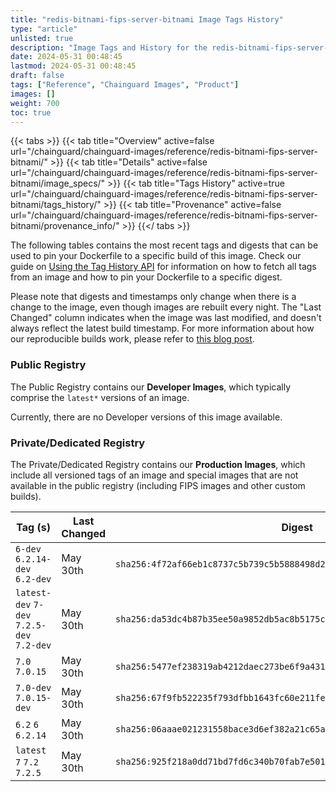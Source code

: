 ```yaml
---
title: "redis-bitnami-fips-server-bitnami Image Tags History"
type: "article"
unlisted: true
description: "Image Tags and History for the redis-bitnami-fips-server-bitnami Chainguard Image"
date: 2024-05-31 00:48:45
lastmod: 2024-05-31 00:48:45
draft: false
tags: ["Reference", "Chainguard Images", "Product"]
images: []
weight: 700
toc: true
---
```


{{< tabs >}}
{{< tab title="Overview" active=false url="/chainguard/chainguard-images/reference/redis-bitnami-fips-server-bitnami/" >}}
{{< tab title="Details" active=false url="/chainguard/chainguard-images/reference/redis-bitnami-fips-server-bitnami/image_specs/" >}}
{{< tab title="Tags History" active=true url="/chainguard/chainguard-images/reference/redis-bitnami-fips-server-bitnami/tags_history/" >}}
{{< tab title="Provenance" active=false url="/chainguard/chainguard-images/reference/redis-bitnami-fips-server-bitnami/provenance_info/" >}}
{{</ tabs >}}

The following tables contains the most recent tags and digests that can be used to pin your Dockerfile to a specific build of this image. Check our guide on [Using the Tag History API](/chainguard/chainguard-images/using-the-tag-history-api/) for information on how to fetch all tags from an image and how to pin your Dockerfile to a specific digest.

Please note that digests and timestamps only change when there is a change to the image, even though images are rebuilt every night. The "Last Changed" column indicates when the image was last modified, and doesn't always reflect the latest build timestamp. For more information about how our reproducible builds work, please refer to [this blog post](https://www.chainguard.dev/unchained/reproducing-chainguards-reproducible-image-builds).

### Public Registry
The Public Registry contains our **Developer Images**, which typically comprise the `latest*` versions of an image.

Currently, there are no Developer versions of this image available.

### Private/Dedicated Registry
The Private/Dedicated Registry contains our **Production Images**, which include all versioned tags of an image and special images that are not available in the public registry (including FIPS images and other custom builds).

| Tag (s)                                     | Last Changed | Digest                                                                    |
|---------------------------------------------|--------------|---------------------------------------------------------------------------|
|  `6-dev` `6.2.14-dev` `6.2-dev`             | May 30th     | `sha256:4f72af66eb1c8737c5b739c5b5888498d2159873830701996bd031369cb457fc` |
|  `latest-dev` `7-dev` `7.2.5-dev` `7.2-dev` | May 30th     | `sha256:da53dc4b87b35ee50a9852db5ac8b5175cf1aee4660d930c27607be80a4b432e` |
|  `7.0` `7.0.15`                             | May 30th     | `sha256:5477ef238319ab4212daec273be6f9a431057a9d24d3cc3a8b95af7f36d8e3b9` |
|  `7.0-dev` `7.0.15-dev`                     | May 30th     | `sha256:67f9fb522235f793dfbb1643fc60e211fee626c0c932346d7ebb7690f8191fbb` |
|  `6.2` `6` `6.2.14`                         | May 30th     | `sha256:06aaae021231558bace3d6ef382a21c65a0d8c04d893302e67b3807e0b34a147` |
|  `latest` `7` `7.2` `7.2.5`                 | May 30th     | `sha256:925f218a0dd71bd7fd6c340b70fab7e5019554722045a3edf58ef2bb684349e5` |

